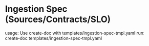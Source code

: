 # Ingestion Spec (Sources/Contracts/SLO)

usage: Use create-doc with templates/ingestion-spec-tmpl.yaml
run: create-doc templates/ingestion-spec-tmpl.yaml
